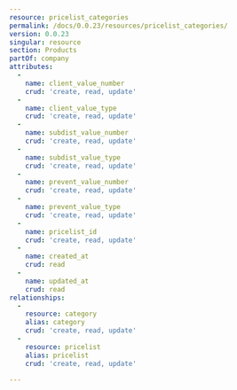 ```yaml
---
resource: pricelist_categories
permalink: /docs/0.0.23/resources/pricelist_categories/
version: 0.0.23
singular: resource
section: Products
partOf: company
attributes:
  -
    name: client_value_number
    crud: 'create, read, update'
  -
    name: client_value_type
    crud: 'create, read, update'
  -
    name: subdist_value_number
    crud: 'create, read, update'
  -
    name: subdist_value_type
    crud: 'create, read, update'
  -
    name: prevent_value_number
    crud: 'create, read, update'
  -
    name: prevent_value_type
    crud: 'create, read, update'
  -
    name: pricelist_id
    crud: 'create, read, update'
  -
    name: created_at
    crud: read
  -
    name: updated_at
    crud: read
relationships:
  -
    resource: category
    alias: category
    crud: 'create, read, update'
  -
    resource: pricelist
    alias: pricelist
    crud: 'create, read, update'

---
```

